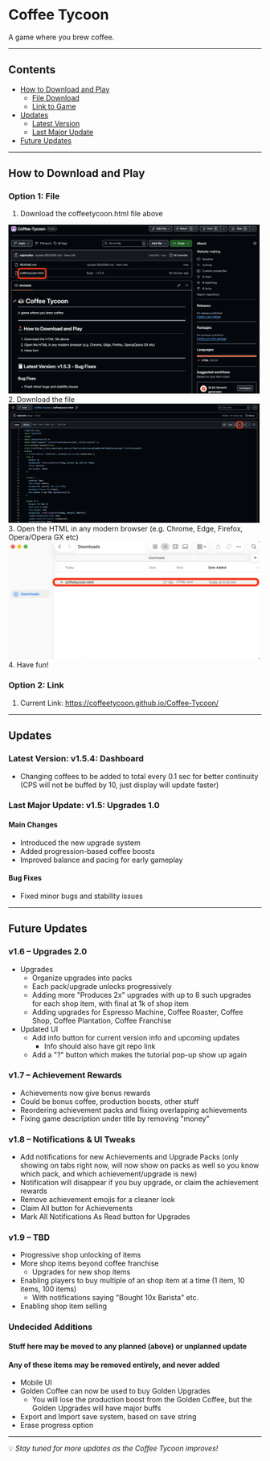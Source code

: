 # Coffee Tycoon

A game where you brew coffee.

---

## Contents
- [How to Download and Play](#how-to-download-and-play)
  - [File Download](#option-1-file)
  - [Link to Game](#option-2-link)
- [Updates](#updates)
  - [Latest Version](#latest-version-v154-dashboard)
  - [Last Major Update](#last-major-update-v15-upgrades)
- [Future Updates](#future-updates)

---

## How to Download and Play

### Option 1: File
1. Download the coffeetycoon.html file above  
<img src="Images/Open.png" alt="Open" width="500">
2. Download the file  
<img src="Images/Download.png" alt="Download" width="500">
3. Open the HTML in any modern browser (e.g. Chrome, Edge, Firefox, Opera/Opera GX etc)  
<img src="Images/Files.png" alt="Files" width="500">
4. Have fun!

### Option 2: Link
1. Current Link: https://coffeetycoon.github.io/Coffee-Tycoon/
---

## Updates

### Latest Version: v1.5.4: Dashboard
- Changing coffees to be added to total every 0.1 sec for better continuity (CPS will not be buffed by 10, just display will update faster)


### Last Major Update: v1.5: Upgrades 1.0
#### Main Changes
- Introduced the new upgrade system
- Added progression-based coffee boosts
- Improved balance and pacing for early gameplay

#### Bug Fixes
- Fixed minor bugs and stability issues

---

## Future Updates

### v1.6 – Upgrades 2.0
- Upgrades
  - Organize upgrades into packs
  - Each pack/upgrade unlocks progressively
  - Adding more "Produces 2x" upgrades with up to 8 such upgrades for each shop item, with final at 1k of shop item
  - Adding upgrades for Espresso Machine, Coffee Roaster, Coffee Shop, Coffee Plantation, Coffee Franchise
- Updated UI
  - Add info button for current version info and upcoming updates
    - Info should also have git repo link
  - Add a "?" button which makes the tutorial pop-up show up again

### v1.7 – Achievement Rewards
- Achievements now give bonus rewards
- Could be bonus coffee, production boosts, other stuff
- Reordering achievement packs and fixing overlapping achievements
- Fixing game description under title by removing "money"

### v1.8 – Notifications & UI Tweaks
- Add notifications for new Achievements and Upgrade Packs (only showing on tabs right now, will now show on packs as well so you know which pack, and which achievement/upgrade is new)
- Notification will disappear if you buy upgrade, or claim the achievement rewards
- Remove achievement emojis for a cleaner look
- Claim All button for Achievements
- Mark All Notifications As Read button for Upgrades

### v1.9 – TBD
- Progressive shop unlocking of items
- More shop items beyond coffee franchise
  - Upgrades for new shop items
- Enabling players to buy multiple of an shop item at a time (1 item, 10 items, 100 items)
  - With notifications saying "Bought 10x Barista" etc.
- Enabling shop item selling

### Undecided Additions
#### Stuff here may be moved to any planned (above) or unplanned update
#### Any of these items may be removed entirely, and never added
- Mobile UI
- Golden Coffee can now be used to buy Golden Upgrades
  - You will lose the production boost from the Golden Coffee, but the Golden Upgrades will have major buffs
- Export and Import save system, based on save string
- Erase progress option
---

💡 *Stay tuned for more updates as the Coffee Tycoon improves!*
